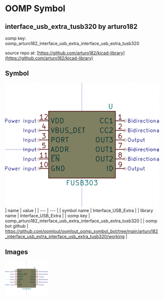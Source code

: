 # OOMP Symbol  
## interface_usb_extra_tusb320  by arturo182  
  
oomp key: oomp_arturo182_interface_usb_extra_interface_usb_extra_tusb320  
  
source repo at: [https://github.com/arturo182/kicad-library](https://github.com/arturo182/kicad-library)  
## Symbol  
  
[![working.png](working_600.png)](working.png)  
| name | value | 
| --- | --- | 
| symbol name | Interface_USB_Extra | 
| library name | Interface_USB_Extra | 
| oomp key | oomp_arturo182_interface_usb_extra_interface_usb_extra_tusb320 | 
| oomp bot github | https://github.com/oomlout/oomlout_oomp_symbol_bot/tree/main/arturo182_interface_usb_extra_interface_usb_extra_tusb320/working | 
## Images  
  
[![working.png](working_140.png)](working.png)  
